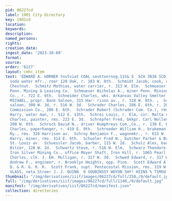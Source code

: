 ```yaml
---
pid: 06227cd
label: 1901 City Directory
key: 1901cd
location: 
keywords: 
description: 
named_persons: 
rights: 
creation_date: 
ingest_date: '2023-10-09'
format: 
source: 
order: '6227'
layout: cmhc_item
text: 'EDWARD A. HORNER tnvtviat COAL seuttonrnog.11t& 5  SCH 3038 SCO SCHMIDT FRANCIS,
  soda water mfr., rear 120 Oak, r. 183 W. 8th.  Schmidt Jacob, cook, rms. 130 W.
  Chestnut.  Schmitz Mathias, water carrier, r. 313 W. Elm.  Schmueser Milton, engineer
  Penn. Mining & Leasing Co.  Schmueser Nicholas A., miner Penn. Mining & Leasing
  Co., r. 722 E. 6th.  Schneider Charles, wks. Arkansas Valley Smelter.  SCHNEIDER
  MICHAEL, propr. Bank Saloon, 315 Har- rison av., r. 318 W. 8th. ,  Schniders Peter,
  saloon, 300 W. 3d, r. 516 W. 3d.  Schrader Charles, 206 E. 6th, r. 207 E. 6th.  Schrader
  Commission Co., 206 E. 6th.  Schrader Robert (Schrader Com. Co.), rms. 125 E. 7th.  Schraeder
  Harry, water man, r. 512 E. 13th.  Schrei Louis, r. Elm, cor. Malta rd.  Schreiber
  Charles, painter, rms. 223 E. 3d.  Schrepfer Fred, bkkpr. Carl Nollenberger, r.
  200 W. 6th.  Schrock David N., driver Humphreys Com.,Co., r. 130 E. 6th.  Schroeder
  Charles, paperhanger, r. 419 E. 9th.  Schroeder William H., brakeman Colo. Mid.
  Ry., rms. 320 Harrison av.  Schroy Benjamin F., wagonmkr., r. 615 W. 2d.  Schubert
  Harry, miner, rms. 314 E. 6th.  Schueler Fred W., butcher Parker & Brown, r. 212
  St. Louis av.  Schuessler Jacob, barber, 115 W. 2d.  Schulz Alex, bartdr. Louis
  Bitzer, 128 W. 2d.  Schwartz Steve, r. 516 W. Elm.  Schwarz Theodore E., genl. mgr.
  Iron Silver Mining Co., office Moyer Shaft, Iron Hill, r. 1065 Pearl, Denver.  Schwed
  Charles, clk. J. EH. Mulligan, r. 317 W. 3d.  Schwed Edward, r. 317 W. 3d.  Scott
  Andrew F., engineer, r. Brooklyn Heights, opp. Pine.  Scott Edward A., switchman
  D. & R. G. R. R.  Scott Frank, supt. Pentecostal Mission, rms. 319 W. Chestnut.  WINDOW
  GLASS, neta Streer J. J. QUINN  0 SOUBINSSY WOYON SHY! HIINS % T1MOd '
thumbnail: "/img/derivatives/iiif/images/06227cd/full/250,/0/default.jpg"
full: "/img/derivatives/iiif/images/06227cd/full/1140,/0/default.jpg"
manifest: "/img/derivatives/iiif/06227cd/manifest.json"
collection: directories
---
```

